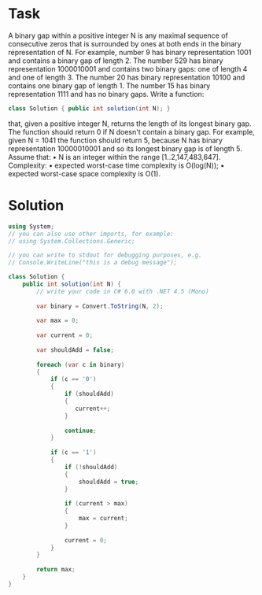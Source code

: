 # Task
A binary gap within a positive integer N is any maximal sequence of consecutive zeros that is surrounded by ones at both ends in the binary representation of N.
For example, number 9 has binary representation 1001 and contains a binary gap of length 2. The number 529 has binary representation 1000010001 and contains two binary gaps: one of length 4 and one of length 3. The number 20 has binary representation 10100 and contains one binary gap of length 1. The number 15 has binary representation 1111 and has no binary gaps.
Write a function:
```csharp
class Solution { public int solution(int N); }
```
that, given a positive integer N, returns the length of its longest binary gap. The function should return 0 if N doesn't contain a binary gap.
For example, given N = 1041 the function should return 5, because N has binary representation 10000010001 and so its longest binary gap is of length 5.
Assume that:
•	N is an integer within the range [1..2,147,483,647].
Complexity:
•	expected worst-case time complexity is O(log(N));
•	expected worst-case space complexity is O(1).

# Solution

```csharp
using System;
// you can also use other imports, for example:
// using System.Collections.Generic;

// you can write to stdout for debugging purposes, e.g.
// Console.WriteLine("this is a debug message");

class Solution {
    public int solution(int N) {
        // write your code in C# 6.0 with .NET 4.5 (Mono)
        
        var binary = Convert.ToString(N, 2);
        
        var max = 0;
        
        var current = 0;
        
        var shouldAdd = false;
        
        foreach (var c in binary) 
        {
            if (c == '0') 
            {
                if (shouldAdd)    
                {
                   current++;
                }
                
                continue;
            }
            
            if (c == '1') 
            {
                if (!shouldAdd)
                {
                    shouldAdd = true;   
                }
                
                if (current > max) 
                {
                    max = current;
                }
                
                current = 0;   
            }
        }
        
        return max;
    }
}
```
